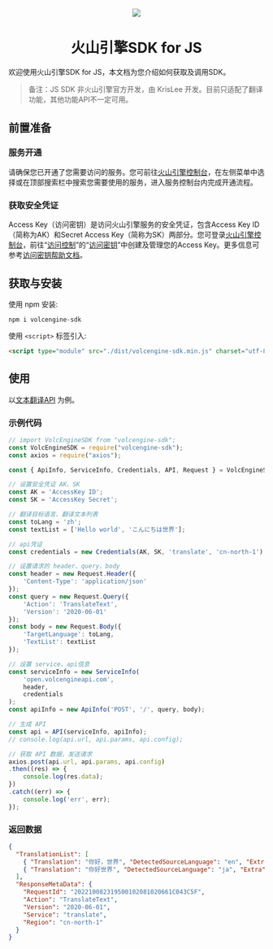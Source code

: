<!--
 * @Author: KrisLee 2030000020@qq.com
 * @Date: 2022-10-08 03:10:50
 * @LastEditors: KrisLee 2030000020@qq.com
 * @LastEditTime: 2022-10-08 23:47:13
 * @FilePath: /volc-sdk-js/README.md
 * @Description: 这是默认设置,请设置`customMade`, 打开koroFileHeader查看配置 进行设置: https://github.com/OBKoro1/koro1FileHeader/wiki/%E9%85%8D%E7%BD%AE
-->

<h1 align="center"><img src="https://iam.volccdn.com/obj/volcengine-public/pic/volcengine-icon.png"></h1>
<h1 align="center">火山引擎SDK for JS</h1> 
欢迎使用火山引擎SDK for JS，本文档为您介绍如何获取及调用SDK。

> 备注：JS SDK 非火山引擎官方开发，由 KrisLee 开发。目前只适配了翻译功能，其他功能API不一定可用。

## 前置准备

### 服务开通

请确保您已开通了您需要访问的服务。您可前往[火山引擎控制台](https://console.volcengine.com/)，在左侧菜单中选择或在顶部搜索栏中搜索您需要使用的服务，进入服务控制台内完成开通流程。

### 获取安全凭证

Access Key（访问密钥）是访问火山引擎服务的安全凭证，包含Access Key ID（简称为AK）和Secret Access Key（简称为SK）两部分。您可登录[火山引擎控制台](https://console.volcengine.com/)，前往“[访问控制](https://console.volcengine.com/iam)”的“[访问密钥](https://console.volcengine.com/iam/keymanage/)”中创建及管理您的Access Key。更多信息可参考[访问密钥帮助文档](https://www.volcengine.com/docs/6291/65568)。

## 获取与安装

使用 npm 安装:

```
npm i volcengine-sdk
```

使用 `<script>` 标签引入:

```html
<script type="module" src="./dist/volcengine-sdk.min.js" charset="utf-8"></script>
```

## 使用

以[文本翻译API](https://www.volcengine.com/docs/4640/65067) 为例。

### 示例代码

```js
// import VolcEngineSDK from "volcengine-sdk";
const VolcEngineSDK = require("volcengine-sdk");
const axios = require("axios");

const { ApiInfo, ServiceInfo, Credentials, API, Request } = VolcEngineSDK;

// 设置安全凭证 AK、SK
const AK = 'AccessKey ID';
const SK = 'AccessKey Secret';

// 翻译目标语言、翻译文本列表
const toLang = 'zh';
const textList = ['Hello world', 'こんにちは世界'];

// api凭证
const credentials = new Credentials(AK, SK, 'translate', 'cn-north-1');

// 设置请求的 header、query、body
const header = new Request.Header({
    'Content-Type': 'application/json'
});
const query = new Request.Query({
    'Action': 'TranslateText',
    'Version': '2020-06-01'
});
const body = new Request.Body({
    'TargetLanguage': toLang,
    'TextList': textList
});

// 设置 service、api信息
const serviceInfo = new ServiceInfo(
    'open.volcengineapi.com',
    header,
    credentials
);
const apiInfo = new ApiInfo('POST', '/', query, body);

// 生成 API
const api = API(serviceInfo, apiInfo);
// console.log(api.url, api.params, api.config);

// 获取 API 数据，发送请求
axios.post(api.url, api.params, api.config)
.then((res) => {
    console.log(res.data);
})
.catch((err) => {
    console.log('err', err);
});
```
### 返回数据

```json
{
  "TranslationList": [
    { "Translation": "你好，世界", "DetectedSourceLanguage": "en", "Extra": null },
    { "Translation": "你好世界", "DetectedSourceLanguage": "ja", "Extra": null }
  ],
  "ResponseMetaData": {
    "RequestId": "202210082319500102081020661C043C5F",
    "Action": "TranslateText",
    "Version": "2020-06-01",
    "Service": "translate",
    "Region": "cn-north-1"
  }
}
```
